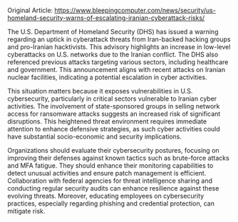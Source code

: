 Original Article: https://www.bleepingcomputer.com/news/security/us-homeland-security-warns-of-escalating-iranian-cyberattack-risks/

The U.S. Department of Homeland Security (DHS) has issued a warning regarding an uptick in cyberattack threats from Iran-backed hacking groups and pro-Iranian hacktivists. This advisory highlights an increase in low-level cyberattacks on U.S. networks due to the Iranian conflict. The DHS also referenced previous attacks targeting various sectors, including healthcare and government. This announcement aligns with recent attacks on Iranian nuclear facilities, indicating a potential escalation in cyber activities.

This situation matters because it exposes vulnerabilities in U.S. cybersecurity, particularly in critical sectors vulnerable to Iranian cyber activities. The involvement of state-sponsored groups in selling network access for ransomware attacks suggests an increased risk of significant disruptions. This heightened threat environment requires immediate attention to enhance defensive strategies, as such cyber activities could have substantial socio-economic and security implications.

Organizations should evaluate their cybersecurity postures, focusing on improving their defenses against known tactics such as brute-force attacks and MFA fatigue. They should enhance their monitoring capabilities to detect unusual activities and ensure patch management is efficient. Collaboration with federal agencies for threat intelligence sharing and conducting regular security audits can enhance resilience against these evolving threats. Moreover, educating employees on cybersecurity practices, especially regarding phishing and credential protection, can mitigate risk.